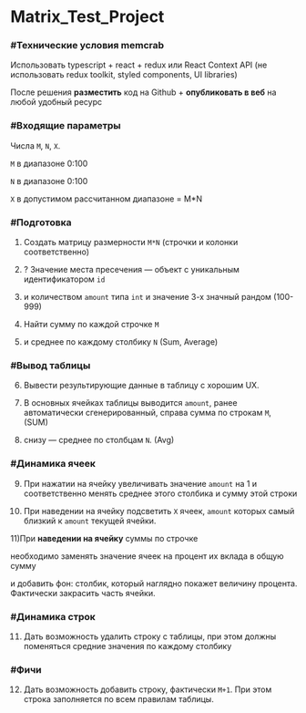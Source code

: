 # Matrix_Test_Project
### **#Технические условия memcrab**

Использовать typescript + react + redux или React Context API (не использовать redux toolkit, styled components, UI libraries)

После решения **разместить** код на Github + **опубликовать в веб** на любой удобный ресурс

### **#Входящие параметры**

Числа `M`, `N`, `X`.

`M` в диапазоне 0:100

`N` в диапазоне 0:100

`X` в допустимом рассчитанном диапазоне = M*N

### **#Подготовка**

1) Создать матрицу размерности `M*N` (строчки и колонки соответственно)

2) ? Значение места пресечения — объект с уникальным идентификатором `id`

3) и количеством `amount` типа `int` и значение 3-х значный рандом (100-999)

4) Найти сумму по каждой строчке `M`

5) и среднее по каждому столбику `N` (Sum, Average)

### **#Вывод таблицы**

6) Вывести результирующие данные в таблицу с хорошим UX.

7) В основных ячейках таблицы выводится `amount`, ранее автоматически сгенерированный, справа сумма по строкам `M`, (SUM)

8) снизу — среднее по столбцам `N`. (Avg)

### **#Динамика ячеек**

9) При нажатии на ячейку увеличивать значение `amount` на 1 и соответственно менять среднее этого столбика и сумму этой строки

10) При наведении на ячейку подсветить `X` ячеек, `amount` которых самый близкий к `amount` текущей ячейки.

11)При **наведении на ячейку** суммы по строчке

необходимо заменять значение ячеек на процент их вклада в общую сумму

и добавить фон: столбик, который наглядно покажет величину процента. Фактически закрасить часть ячейки.

### **#Динамика строк**

11) Дать возможность удалить строку с таблицы, при этом должны поменяться средние значения по каждому столбику

### **#Фичи**

12) Дать возможность добавить строку, фактически `M+1`. При этом строка заполняется по всем правилам таблицы.
